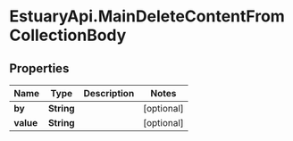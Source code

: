 # EstuaryApi.MainDeleteContentFromCollectionBody

## Properties
Name | Type | Description | Notes
------------ | ------------- | ------------- | -------------
**by** | **String** |  | [optional] 
**value** | **String** |  | [optional] 


